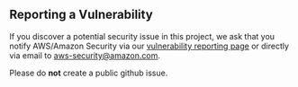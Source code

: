 ## Reporting a Vulnerability

If you discover a potential security issue in this project, we ask that you notify AWS/Amazon Security via our [vulnerability reporting page](https://aws.amazon.com/security/vulnerability-reporting/) or directly via email to aws-security@amazon.com.

Please do **not** create a public github issue.
